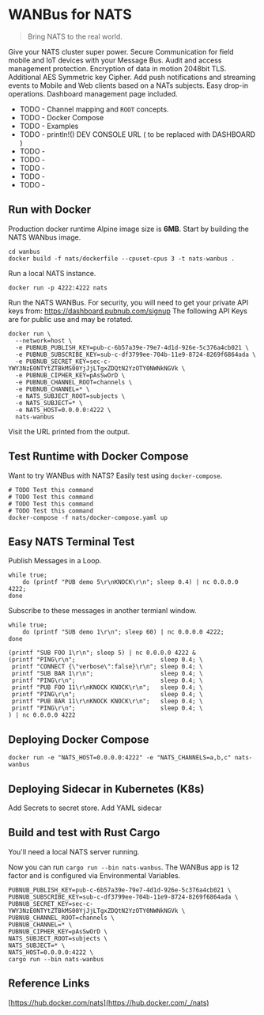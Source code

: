 # WANBus for NATS
> Bring NATS to the real world.

Give your NATS cluster super power.
Secure Communication for field mobile and IoT devices with your Message Bus.
Audit and access management protection.
Encryption of data in motion 2048bit TLS.
Additional AES Symmetric key Cipher.
Add push notifications and streaming events to Mobile and Web clients
based on a NATs subjects.
Easy drop-in operations.
Dashboard management page included.

 - TODO - Channel mapping and `ROOT` concepts.
 - TODO - Docker Compose
 - TODO - Examples
 - TODO - println!() DEV CONSOLE URL ( to be replaced with DASHBOARD )
 - TODO - 
 - TODO - 
 - TODO - 
 - TODO - 
 - TODO - 

## Run with Docker

Production docker runtime Alpine image size is **6MB**.
Start by building the NATS WANbus image.

```shell
cd wanbus
docker build -f nats/dockerfile --cpuset-cpus 3 -t nats-wanbus .
```

Run a local NATS instance.

```shell
docker run -p 4222:4222 nats
```

Run the NATS WANBus.
For security, you will need to get your private API keys from: 
https://dashboard.pubnub.com/signup
The following API Keys are for public use and may be rotated.

```shell
docker run \
  --network=host \
  -e PUBNUB_PUBLISH_KEY=pub-c-6b57a39e-79e7-4d1d-926e-5c376a4cb021 \
  -e PUBNUB_SUBSCRIBE_KEY=sub-c-df3799ee-704b-11e9-8724-8269f6864ada \
  -e PUBNUB_SECRET_KEY=sec-c-YWY3NzE0NTYtZTBkMS00YjJjLTgxZDQtN2YzOTY0NWNkNGVk \
  -e PUBNUB_CIPHER_KEY=pAsSwOrD \
  -e PUBNUB_CHANNEL_ROOT=channels \
  -e PUBNUB_CHANNEL=* \
  -e NATS_SUBJECT_ROOT=subjects \
  -e NATS_SUBJECT=* \
  -e NATS_HOST=0.0.0.0:4222 \
  nats-wanbus
```

Visit the URL printed from the output.

## Test Runtime with Docker Compose

Want to try WANBus with NATS?
Easily test using `docker-compose`.

```shell
# TODO Test this command
# TODO Test this command
# TODO Test this command
# TODO Test this command
docker-compose -f nats/docker-compose.yaml up 
```

##  Easy NATS Terminal Test

Publish Messages in a Loop.

```shell
while true;
    do (printf "PUB demo 5\r\nKNOCK\r\n"; sleep 0.4) | nc 0.0.0.0 4222;
done
```

Subscribe to these messages in another termianl window.

```shell
while true;
    do (printf "SUB demo 1\r\n"; sleep 60) | nc 0.0.0.0 4222;
done
```

```shell
(printf "SUB FOO 1\r\n"; sleep 5) | nc 0.0.0.0 4222 &
(printf "PING\r\n";                        sleep 0.4; \
 printf "CONNECT {\"verbose\":false}\r\n"; sleep 0.4; \
 printf "SUB BAR 1\r\n";                   sleep 0.4; \
 printf "PING\r\n";                        sleep 0.4; \
 printf "PUB FOO 11\r\nKNOCK KNOCK\r\n";   sleep 0.4; \
 printf "PING\r\n";                        sleep 0.4; \
 printf "PUB BAR 11\r\nKNOCK KNOCK\r\n";   sleep 0.4; \
 printf "PING\r\n";                        sleep 0.4; \
) | nc 0.0.0.0 4222 
```

## Deploying Docker Compose

```shell
docker run -e "NATS_HOST=0.0.0.0:4222" -e "NATS_CHANNELS=a,b,c" nats-wanbus
```

## Deploying Sidecar in Kubernetes (K8s)

Add Secrets to secret store.
Add YAML sidecar

## Build and test with Rust Cargo

You'll need a local NATS server running.


Now you can run `cargo run --bin nats-wanbus`.
The WANBus app is 12 factor and is configured via Environmental Variables.

```shell
PUBNUB_PUBLISH_KEY=pub-c-6b57a39e-79e7-4d1d-926e-5c376a4cb021 \
PUBNUB_SUBSCRIBE_KEY=sub-c-df3799ee-704b-11e9-8724-8269f6864ada \
PUBNUB_SECRET_KEY=sec-c-YWY3NzE0NTYtZTBkMS00YjJjLTgxZDQtN2YzOTY0NWNkNGVk \
PUBNUB_CHANNEL_ROOT=channels \
PUBNUB_CHANNEL=* \
PUBNUB_CIPHER_KEY=pAsSwOrD \
NATS_SUBJECT_ROOT=subjects \
NATS_SUBJECT=* \
NATS_HOST=0.0.0.0:4222 \
cargo run --bin nats-wanbus
```

## Reference Links

[https://hub.docker.com/nats](https://hub.docker.com/_/nats)
